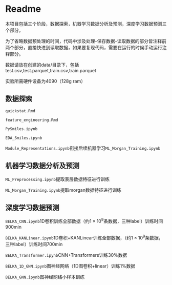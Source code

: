 # Readme
本项目包括三个阶段，数据探索，机器学习数据分析及预测，深度学习数据预测三个部分。

为了省略数据预处理的时间，代码中涉及处理-保存数据-读取数据的部分皆注释前两个部分，直接快进到读取数据，如果要复现代码，需要在运行的时候手动运行注释部分。

数据请放在创建的data/目录下，包括test.csv,test.parquet,train.csv,train.parquet

实验所需硬件设备为4090（128g ram）

## 数据探索

`quickstat.Rmd`

`feature_engineering.Rmd`

`PySmiles.ipynb`

`EDA_Smiles.ipynb`

`Module_Representations.ipynb`衔接后续机器学习`ML_Morgan_Training.ipynb`



## 机器学习数据分析及预测

`ML_Preprocessing.ipynb`提取表层数据特征进行训练

`ML_Morgan_Training.ipynb`提取morgan数据特征进行训练



## 深度学习数据预测

`BELKA_CNN.ipynb`1D卷积训练全部数据（约$1 \times 10^9$条数据，三种label）训练时间900min

`BELKA_KANLinear.ipynb`1D卷积+KANLinear训练全部数据，（约$1 \times 10^9$条数据，三种label）训练时间700min

`BELKA_Transformer.ipynb`CNN+Transformers训练30%数据

`BELKA_1D_GNN.ipynb`图神经网络（1D图卷积+linear）训练1%数据

`BELKA_GNN.ipynb`图神经网络小样本训练
